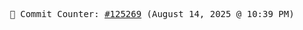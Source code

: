 <p align="center">
    <samp>
        📮 Commit Counter: <a href="https://github.com/Javascript-void0/Javascript-void0/commits/main">#125269</a> (August 14, 2025 @ 10:39 PM)
    </samp>
</p>